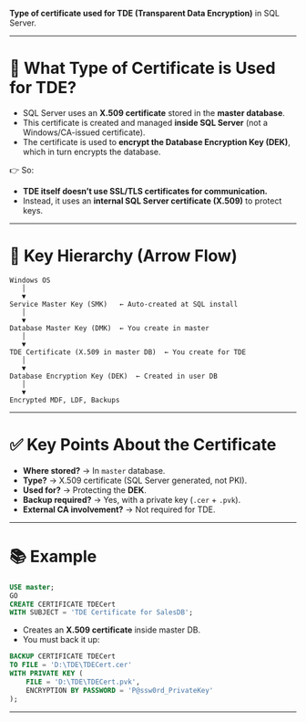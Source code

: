 **Type of certificate used for TDE (Transparent Data Encryption)** in SQL Server.

---

# 🔎 What Type of Certificate is Used for TDE?

* SQL Server uses an **X.509 certificate** stored in the **master database**.
* This certificate is created and managed **inside SQL Server** (not a Windows/CA-issued certificate).
* The certificate is used to **encrypt the Database Encryption Key (DEK)**, which in turn encrypts the database.

👉 So:

* **TDE itself doesn’t use SSL/TLS certificates for communication.**
* Instead, it uses an **internal SQL Server certificate (X.509)** to protect keys.

---

# 🔑 Key Hierarchy (Arrow Flow)

```
Windows OS
   │
   ▼
Service Master Key (SMK)   ← Auto-created at SQL install
   │
   ▼
Database Master Key (DMK)  ← You create in master
   │
   ▼
TDE Certificate (X.509 in master DB)  ← You create for TDE
   │
   ▼
Database Encryption Key (DEK)  ← Created in user DB
   │
   ▼
Encrypted MDF, LDF, Backups
```

---

# ✅ Key Points About the Certificate

* **Where stored?** → In `master` database.
* **Type?** → X.509 certificate (SQL Server generated, not PKI).
* **Used for?** → Protecting the **DEK**.
* **Backup required?** → Yes, with a private key (`.cer` + `.pvk`).
* **External CA involvement?** → Not required for TDE.

---

# 📚 Example

```sql
USE master;
GO
CREATE CERTIFICATE TDECert
WITH SUBJECT = 'TDE Certificate for SalesDB';
```

* Creates an **X.509 certificate** inside master DB.
* You must back it up:

```sql
BACKUP CERTIFICATE TDECert 
TO FILE = 'D:\TDE\TDECert.cer'
WITH PRIVATE KEY (
    FILE = 'D:\TDE\TDECert.pvk',
    ENCRYPTION BY PASSWORD = 'P@ssw0rd_PrivateKey'
);
```

---
